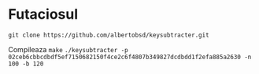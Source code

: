 # Futaciosul

`git clone https://github.com/albertobsd/keysubtracter.git`

Compileaza
`make`
`./keysubtracter -p 02ceb6cbbcdbdf5ef7150682150f4ce2c6f4807b349827dcdbdd1f2efa885a2630 -n 100 -b 120`


